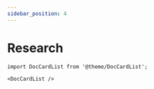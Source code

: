 ```yaml
---
sidebar_position: 4
---
```


# Research

```mdx-code-block
import DocCardList from '@theme/DocCardList';

<DocCardList />
```